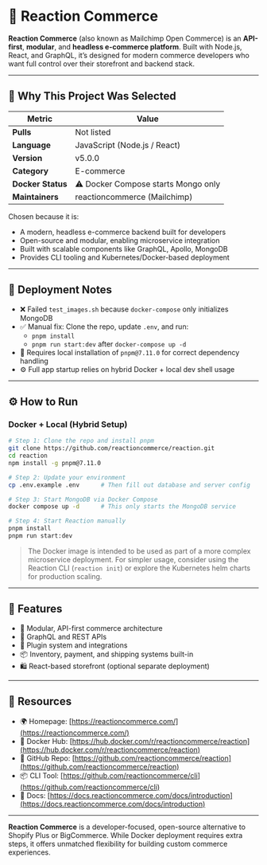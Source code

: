 # 🛒 Reaction Commerce

**Reaction Commerce** (also known as Mailchimp Open Commerce) is an **API-first**, **modular**, and **headless e-commerce platform**. Built with Node.js, React, and GraphQL, it’s designed for modern commerce developers who want full control over their storefront and backend stack.

---

## 📌 Why This Project Was Selected

| Metric                  | Value                                  |
|-------------------------|----------------------------------------|
| **Pulls**               | Not listed                             |
| **Language**            | JavaScript (Node.js / React)           |
| **Version**             | v5.0.0                                 |
| **Category**            | E-commerce                             |
| **Docker Status**       | ⚠️ Docker Compose starts Mongo only     |
| **Maintainers**         | reactioncommerce (Mailchimp)           |

Chosen because it is:
- A modern, headless e-commerce backend built for developers
- Open-source and modular, enabling microservice integration
- Built with scalable components like GraphQL, Apollo, MongoDB
- Provides CLI tooling and Kubernetes/Docker-based deployment

---

## 🧪 Deployment Notes

- ❌ Failed `test_images.sh` because `docker-compose` only initializes MongoDB
- ✅ Manual fix: Clone the repo, update `.env`, and run:
  - `pnpm install`
  - `pnpm run start:dev` after `docker-compose up -d`
- 🧱 Requires local installation of `pnpm@7.11.0` for correct dependency handling
- ⚙️ Full app startup relies on hybrid Docker + local dev shell usage

---

## ⚙️ How to Run

### Docker + Local (Hybrid Setup)

```bash
# Step 1: Clone the repo and install pnpm
git clone https://github.com/reactioncommerce/reaction.git
cd reaction
npm install -g pnpm@7.11.0

# Step 2: Update your environment
cp .env.example .env      # Then fill out database and server config

# Step 3: Start MongoDB via Docker Compose
docker compose up -d      # This only starts the MongoDB service

# Step 4: Start Reaction manually
pnpm install
pnpm run start:dev
```

> The Docker image is intended to be used as part of a more complex microservice deployment. For simpler usage, consider using the Reaction CLI (`reaction init`) or explore the Kubernetes helm charts for production scaling.

---

## 🔧 Features

* 🧱 Modular, API-first commerce architecture
* 🔄 GraphQL and REST APIs
* 🧩 Plugin system and integrations
* 📦 Inventory, payment, and shipping systems built-in
* 🛍️ React-based storefront (optional separate deployment)

---

## 🔗 Resources

* 🌍 Homepage: [https://reactioncommerce.com/](https://reactioncommerce.com/)
* 🐙 Docker Hub: [https://hub.docker.com/r/reactioncommerce/reaction](https://hub.docker.com/r/reactioncommerce/reaction)
* 📘 GitHub Repo: [https://github.com/reactioncommerce/reaction](https://github.com/reactioncommerce/reaction)
* 📦 CLI Tool: [https://github.com/reactioncommerce/cli](https://github.com/reactioncommerce/cli)
* 🧾 Docs: [https://docs.reactioncommerce.com/docs/introduction](https://docs.reactioncommerce.com/docs/introduction)

---

**Reaction Commerce** is a developer-focused, open-source alternative to Shopify Plus or BigCommerce. While Docker deployment requires extra steps, it offers unmatched flexibility for building custom commerce experiences.

